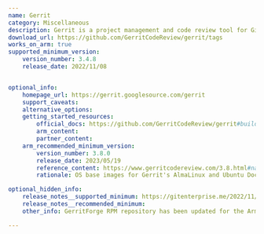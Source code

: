 ```yaml
---
name: Gerrit
category: Miscellaneous
description: Gerrit is a project management and code review tool for Git projects.
download_url: https://github.com/GerritCodeReview/gerrit/tags
works_on_arm: true
supported_minimum_version:
    version_number: 3.4.8
    release_date: 2022/11/08


optional_info:
    homepage_url: https://gerrit.googlesource.com/gerrit
    support_caveats:
    alternative_options:
    getting_started_resources:
        official_docs: https://github.com/GerritCodeReview/gerrit#build
        arm_content:
        partner_content:
    arm_recommended_minimum_version:
        version_number: 3.8.0
        release_date: 2023/05/19
        reference_content: https://www.gerritcodereview.com/3.8.html#native-packaging
        rationale: OS base images for Gerrit's AlmaLinux and Ubuntu Docker images have been upgraded to version 9.1 ans 22 respectively in Gerrit version 3.8.0. This ensures compatibility with the newer software stack.

optional_hidden_info:
    release_notes__supported_minimum: https://gitenterprise.me/2022/11/23/arm-64-welcomes-gerrit-code-review/
    release_notes__recommended_minimum:
    other_info: GerritForge RPM repository has been updated for the Arm64 architecture, and the Gerrit Docker image is available for Linux/Arm64 from version 3.4.8 onwards.

---
```


